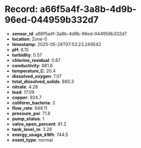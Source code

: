 # Record: a66f5a4f-3a8b-4d9b-96ed-044959b332d7

- **sensor_id**: a66f5a4f-3a8b-4d9b-96ed-044959b332d7
- **location**: Zone-5
- **timestamp**: 2025-05-28T07:53:23.249542
- **pH**: 8.15
- **turbidity**: 0.57
- **chlorine_residual**: 0.87
- **conductivity**: 881.6
- **temperature_C**: 20.4
- **dissolved_oxygen**: 7.07
- **total_dissolved_solids**: 880.3
- **nitrate**: 4.28
- **lead**: 17.09
- **copper**: 924.7
- **coliform_bacteria**: 3
- **flow_rate**: 948.11
- **pressure_psi**: 71.8
- **pump_status**: 1
- **valve_open_percent**: 81.2
- **tank_level_m**: 3.28
- **energy_usage_kWh**: 744.5
- **event_type**: normal